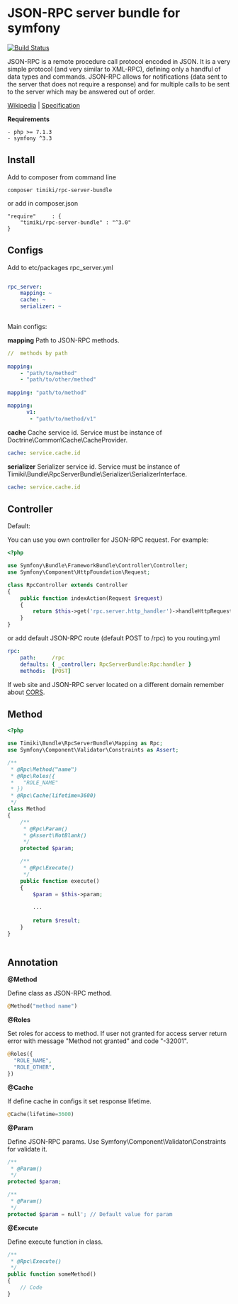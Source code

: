 JSON-RPC server bundle for symfony
==================================

[![Build Status](https://travis-ci.org/timiki/rpc-server-bundle.svg?branch=master)](https://travis-ci.org/timiki/rpc-server-bundle)


JSON-RPC is a remote procedure call protocol encoded in JSON. It is a very simple protocol (and very similar to XML-RPC), defining only a handful of data types and commands. 
JSON-RPC allows for notifications (data sent to the server that does not require a response) and for multiple calls to be sent to the server which may be answered out of order.

[Wikipedia][1] | [Specification][2]

**Requirements**

```
- php >= 7.1.3
- symfony ^3.3
```

Install
-------

Add to composer from command line

    composer timiki/rpc-server-bundle

or add in composer.json

    "require"     : {
        "timiki/rpc-server-bundle" : "^3.0"
    }

Configs
-------

Add to etc/packages rpc_server.yml

```yaml

rpc_server:
    mapping: ~
    cache: ~
    serializer: ~
    
``` 

Main configs:

**mapping** Path to JSON-RPC methods.

```yaml 
//  methods by path
 
mapping: 
    - "path/to/method"
    - "path/to/other/method"
    
mapping: "path/to/method"

mapping: 
      v1:
       - "path/to/method/v1"

```
    
**cache** Cache service id. Service must be instance of Doctrine\Common\Cache\CacheProvider.

```yaml
cache: service.cache.id
```

**serializer** Serializer service id. Service must be instance of Timiki\Bundle\RpcServerBundle\Serializer\SerializerInterface.

```yaml
cache: service.cache.id
```

Controller
----------

Default:

You can use you own controller for JSON-RPC request. For example:

```php
<?php

use Symfony\Bundle\FrameworkBundle\Controller\Controller;
use Symfony\Component\HttpFoundation\Request;

class RpcController extends Controller
{
    public function indexAction(Request $request)
    {
        return $this->get('rpc.server.http_handler')->handleHttpRequest($request);
    }
}
```

or add default JSON-RPC route (default POST to /rpc) to you routing.yml

```yaml    
rpc:
    path:     /rpc
    defaults: { _controller: RpcServerBundle:Rpc:handler }
    methods:  [POST]
```

If web site and JSON-RPC server located on a different domain remember about [CORS][3].


Method
------

```php
<?php

use Timiki\Bundle\RpcServerBundle\Mapping as Rpc;
use Symfony\Component\Validator\Constraints as Assert;

/**
 * @Rpc\Method("name")
 * @Rpc\Roles({
 *   "ROLE_NAME"
 * })
 * @Rpc\Cache(lifetime=3600)
 */
class Method
{
    /**
     * @Rpc\Param()
     * @Assert\NotBlank()
     */
    protected $param;

    /**
     * @Rpc\Execute()
     */
    public function execute()
    {
        $param = $this->param;
        
        ...
        
        return $result;
    }
}
    
```

Annotation
----------

**@Method**

Define class as JSON-RPC method. 

```php
@Method("method name")
```

**@Roles**

Set roles for access to method. If user not granted for access server return error with message "Method not granted" and code "-32001".

```php
@Roles({
  "ROLE_NAME",
  "ROLE_OTHER",
})
```

**@Cache**

If define cache in configs it set response lifetime.

```php
@Cache(lifetime=3600)
```

**@Param**

Define JSON-RPC params. Use Symfony\Component\Validator\Constraints for validate it.

```php
/**
 * @Param()
 */
protected $param;

/**
 * @Param()
 */
protected $param = null'; // Default value for param
```

**@Execute**

Define execute function in class.

```php
/**
 * @Rpc\Execute()
 */
public function someMethod()
{
    // Code
}
```

[1]: https://wikipedia.org/wiki/JSON-RPC
[2]: http://www.jsonrpc.org/specification
[3]: https://wikipedia.org/wiki/Cross-origin_resource_sharing